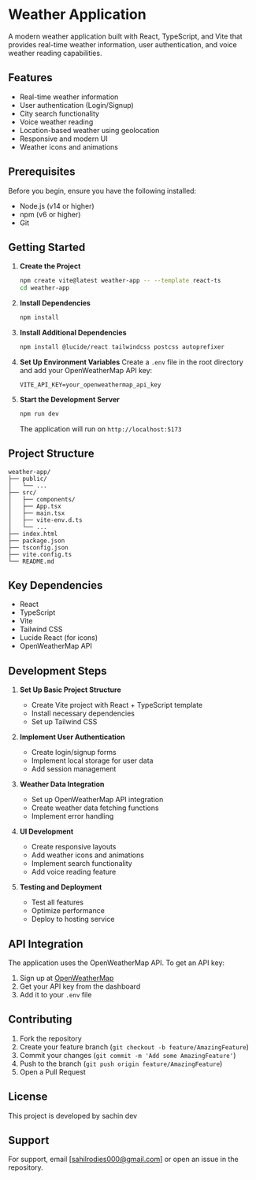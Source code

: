 # Weather Application

A modern weather application built with React, TypeScript, and Vite that provides real-time weather information, user authentication, and voice weather reading capabilities.

## Features

- Real-time weather information
- User authentication (Login/Signup)
- City search functionality
- Voice weather reading
- Location-based weather using geolocation
- Responsive and modern UI
- Weather icons and animations

## Prerequisites

Before you begin, ensure you have the following installed:
- Node.js (v14 or higher)
- npm (v6 or higher)
- Git

## Getting Started

1. **Create the Project**
   ```bash
   npm create vite@latest weather-app -- --template react-ts
   cd weather-app
   ```

2. **Install Dependencies**
   ```bash
   npm install
   ```

3. **Install Additional Dependencies**
   ```bash
   npm install @lucide/react tailwindcss postcss autoprefixer
   ```

4. **Set Up Environment Variables**
   Create a `.env` file in the root directory and add your OpenWeatherMap API key:
   ```
   VITE_API_KEY=your_openweathermap_api_key
   ```

5. **Start the Development Server**
   ```bash
   npm run dev
   ```
   The application will run on `http://localhost:5173`

## Project Structure

```
weather-app/
├── public/
│   └── ...
├── src/
│   ├── components/
│   ├── App.tsx
│   ├── main.tsx
│   ├── vite-env.d.ts
│   └── ...
├── index.html
├── package.json
├── tsconfig.json
├── vite.config.ts
└── README.md
```

## Key Dependencies

- React
- TypeScript
- Vite
- Tailwind CSS
- Lucide React (for icons)
- OpenWeatherMap API

## Development Steps

1. **Set Up Basic Project Structure**
   - Create Vite project with React + TypeScript template
   - Install necessary dependencies
   - Set up Tailwind CSS

2. **Implement User Authentication**
   - Create login/signup forms
   - Implement local storage for user data
   - Add session management

3. **Weather Data Integration**
   - Set up OpenWeatherMap API integration
   - Create weather data fetching functions
   - Implement error handling

4. **UI Development**
   - Create responsive layouts
   - Add weather icons and animations
   - Implement search functionality
   - Add voice reading feature

5. **Testing and Deployment**
   - Test all features
   - Optimize performance
   - Deploy to hosting service

## API Integration

The application uses the OpenWeatherMap API. To get an API key:
1. Sign up at [OpenWeatherMap](https://openweathermap.org/api)
2. Get your API key from the dashboard
3. Add it to your `.env` file

## Contributing

1. Fork the repository
2. Create your feature branch (`git checkout -b feature/AmazingFeature`)
3. Commit your changes (`git commit -m 'Add some AmazingFeature'`)
4. Push to the branch (`git push origin feature/AmazingFeature`)
5. Open a Pull Request

## License

This project is developed by sachin dev 

## Support

For support, email [sahilrodies000@gmail.com] or open an issue in the repository. 